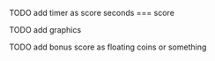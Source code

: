 TODO add timer as score seconds === score

TODO add graphics

TODO add bonus score as floating coins or something